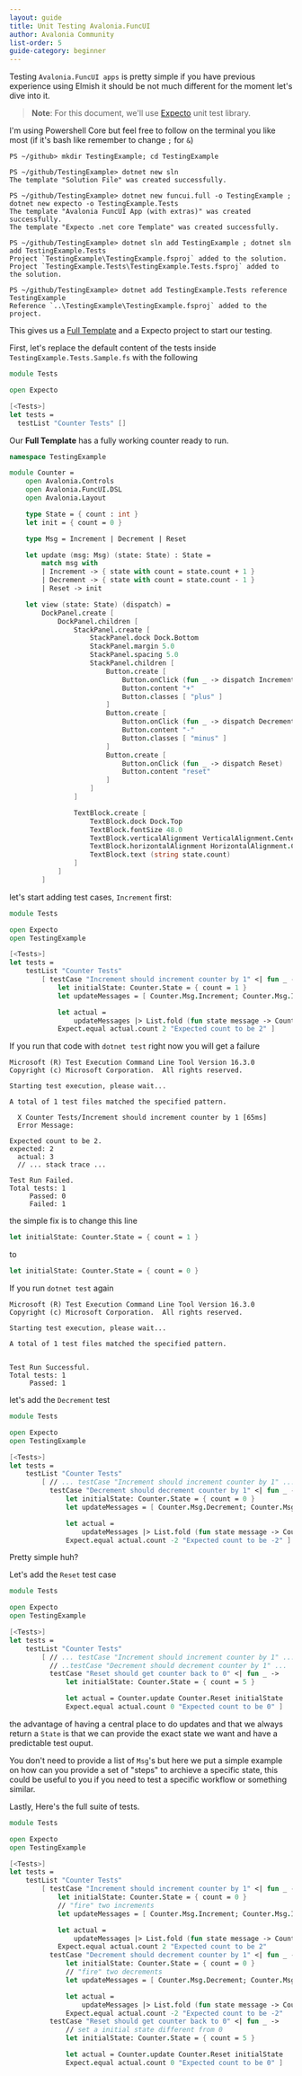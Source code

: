 ```yaml
---
layout: guide
title: Unit Testing Avalonia.FuncUI
author: Avalonia Community
list-order: 5
guide-category: beginner
---
```


[full template]: guides/Full-Template.html
[expecto]: https://github.com/haf/expecto

Testing `Avalonia.FuncUI apps` is pretty simple if you have previous experience using Elmish it should be not much different
for the moment let's dive into it.

> **Note**: For this document, we'll use [Expecto] unit test library.

I'm using Powershell Core but feel free to follow on the terminal you like most (if it's bash like remember to change `;` for `&`)

```
PS ~/github> mkdir TestingExample; cd TestingExample

PS ~/github/TestingExample> dotnet new sln
The template "Solution File" was created successfully.

PS ~/github/TestingExample> dotnet new funcui.full -o TestingExample ; dotnet new expecto -o TestingExample.Tests
The template "Avalonia FuncUI App (with extras)" was created successfully.
The template "Expecto .net core Template" was created successfully.

PS ~/github/TestingExample> dotnet sln add TestingExample ; dotnet sln add TestingExample.Tests
Project `TestingExample\TestingExample.fsproj` added to the solution.
Project `TestingExample.Tests\TestingExample.Tests.fsproj` added to the solution.

PS ~/github/TestingExample> dotnet add TestingExample.Tests reference TestingExample
Reference `..\TestingExample\TestingExample.fsproj` added to the project.

```

This gives us a [Full Template] and a Expecto project to start our testing.

First, let's replace the default content of the tests inside `TestingExample.Tests.Sample.fs` with the following

```fsharp
module Tests

open Expecto

[<Tests>]
let tests =
  testList "Counter Tests" []
```

Our **Full Template** has a fully working counter ready to run.

```fsharp
namespace TestingExample

module Counter =
    open Avalonia.Controls
    open Avalonia.FuncUI.DSL
    open Avalonia.Layout

    type State = { count : int }
    let init = { count = 0 }

    type Msg = Increment | Decrement | Reset

    let update (msg: Msg) (state: State) : State =
        match msg with
        | Increment -> { state with count = state.count + 1 }
        | Decrement -> { state with count = state.count - 1 }
        | Reset -> init

    let view (state: State) (dispatch) =
        DockPanel.create [
            DockPanel.children [
                StackPanel.create [
                    StackPanel.dock Dock.Bottom
                    StackPanel.margin 5.0
                    StackPanel.spacing 5.0
                    StackPanel.children [
                        Button.create [
                            Button.onClick (fun _ -> dispatch Increment)
                            Button.content "+"
                            Button.classes [ "plus" ]
                        ]
                        Button.create [
                            Button.onClick (fun _ -> dispatch Decrement)
                            Button.content "-"
                            Button.classes [ "minus" ]
                        ]
                        Button.create [
                            Button.onClick (fun _ -> dispatch Reset)
                            Button.content "reset"
                        ]
                    ]
                ]

                TextBlock.create [
                    TextBlock.dock Dock.Top
                    TextBlock.fontSize 48.0
                    TextBlock.verticalAlignment VerticalAlignment.Center
                    TextBlock.horizontalAlignment HorizontalAlignment.Center
                    TextBlock.text (string state.count)
                ]
            ]
        ]
```

let's start adding test cases, `Increment` first:

```fsharp
module Tests

open Expecto
open TestingExample

[<Tests>]
let tests =
    testList "Counter Tests"
        [ testCase "Increment should increment counter by 1" <| fun _ ->
            let initialState: Counter.State = { count = 1 }
            let updateMessages = [ Counter.Msg.Increment; Counter.Msg.Increment ]

            let actual =
                updateMessages |> List.fold (fun state message -> Counter.update message state) initialState
            Expect.equal actual.count 2 "Expected count to be 2" ]
```

If you run that code with `dotnet test` right now you will get a failure

```
Microsoft (R) Test Execution Command Line Tool Version 16.3.0
Copyright (c) Microsoft Corporation.  All rights reserved.

Starting test execution, please wait...

A total of 1 test files matched the specified pattern.

  X Counter Tests/Increment should increment counter by 1 [65ms]
  Error Message:

Expected count to be 2.
expected: 2
  actual: 3
  // ... stack trace ...

Test Run Failed.
Total tests: 1
     Passed: 0
     Failed: 1
```

the simple fix is to change this line

```fsharp
let initialState: Counter.State = { count = 1 }
```

to

```fsharp
let initialState: Counter.State = { count = 0 }
```

If you run `dotnet test` again

```
Microsoft (R) Test Execution Command Line Tool Version 16.3.0
Copyright (c) Microsoft Corporation.  All rights reserved.

Starting test execution, please wait...

A total of 1 test files matched the specified pattern.


Test Run Successful.
Total tests: 1
     Passed: 1
```

let's add the `Decrement` test

```fsharp
module Tests

open Expecto
open TestingExample

[<Tests>]
let tests =
    testList "Counter Tests"
        [ // ... testCase "Increment should increment counter by 1" ...
          testCase "Decrement should decrement counter by 1" <| fun _ ->
              let initialState: Counter.State = { count = 0 }
              let updateMessages = [ Counter.Msg.Decrement; Counter.Msg.Decrement ]

              let actual =
                  updateMessages |> List.fold (fun state message -> Counter.update message state) initialState
              Expect.equal actual.count -2 "Expected count to be -2" ]
```

Pretty simple huh?

Let's add the `Reset` test case

```fsharp
module Tests

open Expecto
open TestingExample

[<Tests>]
let tests =
    testList "Counter Tests"
        [ // ... testCase "Increment should increment counter by 1" ...
          // ..testCase "Decrement should decrement counter by 1" ...
          testCase "Reset should get counter back to 0" <| fun _ ->
              let initialState: Counter.State = { count = 5 }

              let actual = Counter.update Counter.Reset initialState
              Expect.equal actual.count 0 "Expected count to be 0" ]
```

the advantage of having a central place to do updates and that we always return a `State` is that we can provide the exact state we want and have a predictable test ouput.

You don't need to provide a list of `Msg`'s but here we put a simple example on how can you provide a set of "steps" to archieve a specific state, this could be useful to you if you need to test a specific workflow or something similar.

Lastly, Here's the full suite of tests.

```fsharp
module Tests

open Expecto
open TestingExample

[<Tests>]
let tests =
    testList "Counter Tests"
        [ testCase "Increment should increment counter by 1" <| fun _ ->
            let initialState: Counter.State = { count = 0 }
            // "fire" two increments
            let updateMessages = [ Counter.Msg.Increment; Counter.Msg.Increment ]

            let actual =
                updateMessages |> List.fold (fun state message -> Counter.update message state) initialState
            Expect.equal actual.count 2 "Expected count to be 2"
          testCase "Decrement should decrement counter by 1" <| fun _ ->
              let initialState: Counter.State = { count = 0 }
              // "fire" two decrements
              let updateMessages = [ Counter.Msg.Decrement; Counter.Msg.Decrement ]

              let actual =
                  updateMessages |> List.fold (fun state message -> Counter.update message state) initialState
              Expect.equal actual.count -2 "Expected count to be -2"
          testCase "Reset should get counter back to 0" <| fun _ ->
              // set a initial state different from 0
              let initialState: Counter.State = { count = 5 }

              let actual = Counter.update Counter.Reset initialState
              Expect.equal actual.count 0 "Expected count to be 0" ]

```
